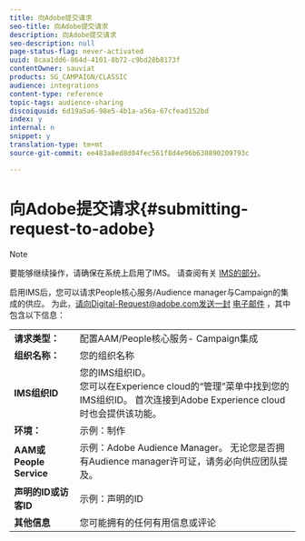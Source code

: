 ```yaml
---
title: 向Adobe提交请求
seo-title: 向Adobe提交请求
description: 向Adobe提交请求
seo-description: null
page-status-flag: never-activated
uuid: 8caa1dd6-864d-4101-8b72-c9bd28b8173f
contentOwner: sauviat
products: SG_CAMPAIGN/CLASSIC
audience: integrations
content-type: reference
topic-tags: audience-sharing
discoiquuid: 6d19a5a6-98e5-4b1a-a56a-67cfead152bd
index: y
internal: n
snippet: y
translation-type: tm+mt
source-git-commit: ee483a8ed8d04fec561f8d4e96b630890209793c

---
```



# 向Adobe提交请求{#submitting-request-to-adobe}

>[!NOTE]
>
>要能够继续操作，请确保在系统上启用了IMS。 请查阅有关 [IMS的部分](../../integrations/using/about-adobe-id.md)。

启用IMS后，您可以请求People核心服务/Audience manager与Campaign的集成的供应。 为此，请向Digital-Request@adobe.com发送一封 [电子邮件](mailto:Digital-Request@adobe.com) ，其中包含以下信息：

<table> 
 <tbody> 
  <tr> 
   <td> <strong>请求类型：</strong><br /> </td> 
   <td> 配置AAM/People核心服务- Campaign集成 </td> 
  </tr> 
  <tr> 
   <td> <strong>组织名称：</strong><br /> </td> 
   <td> 您的组织名称 </td> 
  </tr> 
  <tr> 
   <td> <strong>IMS组织ID</strong><br /> </td> 
   <td> 您的IMS组织ID。 <br> 您可以在Experience cloud的“管理”菜单中找到您的IMS组织ID。 首次连接到Adobe Experience cloud时也会提供该功能。 </td> 
  </tr> 
  <tr> 
   <td> <strong>环境：</strong><br /> </td> 
   <td> 示例：制作 </td> 
  </tr> 
  <tr> 
   <td> <strong>AAM或People Service</strong><br /> </td> 
   <td> 示例：Adobe Audience Manager。 无论您是否拥有Audience manager许可证，请务必向供应团队提及。</td> 
  </tr> 
  <tr> 
   <td> <strong>声明的ID或访客ID</strong><br /> </td> 
   <td> 示例：声明的ID </td> 
  </tr> 
  <tr> 
   <td> <strong>其他信息</strong><br /> </td> 
   <td> 您可能拥有的任何有用信息或评论 </td> 
  </tr> 
 </tbody> 
</table>
